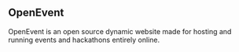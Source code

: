 ## OpenEvent
OpenEvent is an open source dynamic website made for hosting and running events and hackathons entirely online.